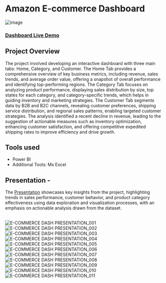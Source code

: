 # Amazon E-commerce Dashboard

![image](https://github.com/user-attachments/assets/4bc6315e-18c7-4889-9e34-d4abb52667af)

### [Dashboard Live Demo](https://project.novypro.com/ucHUr8)

## Project Overview
The project involved developing an interactive dashboard with three main tabs: Home, Category, and Customer. The Home Tab provides a comprehensive overview of key business metrics, including revenue, sales trends, and average order value, offering a snapshot of overall performance and identifying top-performing regions. The Category Tab focuses on analyzing product performance, displaying sales distribution by size, top states for each category, and category-specific trends, which helps in guiding inventory and marketing strategies. The Customer Tab segments data by B2B and B2C channels, revealing customer preferences, shipping service distribution, and regional sales patterns, enabling targeted customer strategies. The analysis identified a recent decline in revenue, leading to the suggestion of actionable measures such as inventory optimization, enhancing customer satisfaction, and offering competitive expedited shipping rates to improve efficiency and drive growth.


## Tools used
-  Power BI
- Additional Tools: Ms Excel

## Presentation -
The [Presentation](https://github.com/user-attachments/files/16749838/E-COMMERCE.DASH.PRESENTATION.pdf) showcases key insights from the project, highlighting trends in sales performance, customer behavior, and product category effectiveness using data exploration and visualization processes, with an emphasis on actionable analysis drawn from the dataset.<br>
<br>


![E-COMMERCE DASH PRESENTATION_001](https://github.com/user-attachments/assets/f1bfdaba-60a4-4fa6-b63e-78b202296b56)
![E-COMMERCE DASH PRESENTATION_002](https://github.com/user-attachments/assets/3cab1cfe-e0f6-4d59-95f7-25e81a2bf9aa)
![E-COMMERCE DASH PRESENTATION_003](https://github.com/user-attachments/assets/92078621-2c85-4226-b899-2d8b80b3614b)
![E-COMMERCE DASH PRESENTATION_004](https://github.com/user-attachments/assets/0b112c95-726b-4cec-86a9-ebb8d019b7d8)
![E-COMMERCE DASH PRESENTATION_005](https://github.com/user-attachments/assets/b772c381-2258-43b6-a9ef-2daf0abf38f5)
![E-COMMERCE DASH PRESENTATION_006](https://github.com/user-attachments/assets/4228f699-6001-4909-bfa0-20ed81d3f161)
![E-COMMERCE DASH PRESENTATION_007](https://github.com/user-attachments/assets/06fa8160-456c-4018-8e13-ee5a5c26cdce)
![E-COMMERCE DASH PRESENTATION_008](https://github.com/user-attachments/assets/225e1b3a-098e-4bc9-88fb-046cfba132d2)
![E-COMMERCE DASH PRESENTATION_009](https://github.com/user-attachments/assets/4e2be634-faff-4a5e-9108-dbbaa97602c5)
![E-COMMERCE DASH PRESENTATION_010](https://github.com/user-attachments/assets/485a237e-5167-4775-8cc1-15a566dbb7d5)
![E-COMMERCE DASH PRESENTATION_011](https://github.com/user-attachments/assets/cf25a562-80a5-416f-8d51-3a8d57478ed9)

